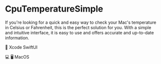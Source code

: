 # CpuTemperatureSimple

If you're looking for a quick and easy way to check your Mac's temperature in Celsius or Fahrenheit, this is the perfect solution for you.
With a simple and intuitive interface, it is easy to use and offers accurate and up-to-date information.

📐 Xcode SwiftUI

💻 🖥️ MacOS
